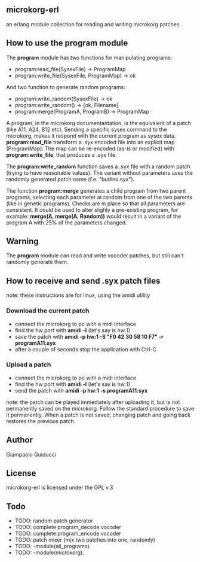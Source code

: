 ## microkorg-erl

an erlang module collection for reading and writing microkorg patches

## How to use the **program** module

The **program** module has two functions for manipulating programs:

- program:read_file(SysexFile) -> ProgramMap
- program:write_file(SysexFile, ProgramMap) -> ok

And two function to generate random programs:

- program:write_random(SysexFile) -> ok
- program:write_random() -> {ok, Filename}
- program:merge(ProgramA, ProgramB) -> ProgramMap

A program, in the microkorg documentantation, is the equivalent of a patch (like A11, A24, B12 etc). Sending a specific sysex command to the microkorg, makes it respond with the current program as sysex data. **program:read_file** transform a .syx encoded file into an explicit map (ProgramMap). The map can be re-encoded (as-is or modified) with **program:write_file**, that produces a .syx file.

The **program:write_random** function saves a .syx file with a random patch (trying to have reasonable values). The variant without parameters uses the randomly generated patch name (f.e. "budino.syx").

The function **program:merge** generates a child program from two parent programs, selecting each parameter at random from one of the two parents (like in genetic programs). Checks are in place so that all parameters are consistent. It could be used to alter slighly a pre-existing program, for example: **merge(A, merge(A, Random))** would result in a variant of the program A with 25% of the parameters changed.

## Warning

The **program** module can read and write vocoder patches, but still can't randomly generate them.

## How to receive and send .syx patch files

note: these instructions are for linux, using the amidi utility

### Download the current patch

- connect the microkorg to pc with a midi interface
- find the hw port with **amidi -l** (let's say is hw:1)
- save the patch with **amidi -p hw:1 -S "F0 42 30 58 10 F7" -r programA11.syx**
- after a couple of seconds stop the application with Ctrl-C

### Upload a patch

- connect the microkorg to pc with a midi interface
- find the hw port with **amidi -l** (let's say is hw:1)
- send the patch with **amidi -p hw:1 -s programA11.syx**

note: the patch can be played immediately after uploading it, but is not permanently saved on the microkorg. Follow the standard procedure to save it permanently. When a patch is not saved, changing patch and going back restores the previous patch.

## Author

Giampaolo Guiducci

## License

microkorg-erl is licensed under the GPL v.3

## Todo

- TODO: random patch generator
- TODO: complete program_decode:vocoder
- TODO: complete program_encode:vocoder
- TODO: patch mixer (mix two patches into one, randomly)
- TODO: -module(all_programs).
- TODO: -module(microkorg).
